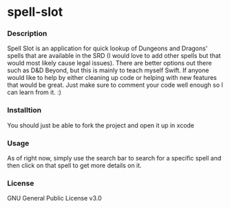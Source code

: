 # spell-slot
### Description
Spell Slot is an application for quick lookup of Dungeons and Dragons' spells that are available in the SRD (I would love to add other spells but that would most likely cause legal issues). There are better options out there such as D&D Beyond, but this is mainly to teach myself Swift. If anyone would like to help by either cleaning up code or helping with new features that would be great. Just make sure to comment your code well enough so I can learn from it. :)

### Installtion
You should just be able to fork the project and open it up in xcode

### Usage
As of right now, simply use the search bar to search for a specific spell and then click on that spell to get more details on it.

### License
GNU General Public License v3.0


